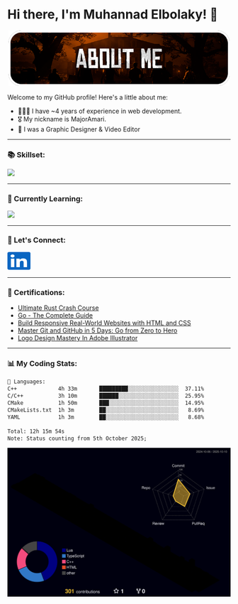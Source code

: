 # Hi there, I'm Muhannad Elbolaky! 👋

<div align="center">
  <!-- <img src="https://raw.githubusercontent.com/Majoramari/Majoramari/master/assets/arthur.png" width="300" align="right" /> -->
  <img src="https://raw.githubusercontent.com/Majoramari/Majoramari/master/assets/about_me.png" width="500" />
</div>

Welcome to my GitHub profile! Here's a little about me:

- 🧑🏻‍💻 I have ~4 years of experience in web development.
- 🎖️ My nickname is MajorAmari.
- 💬 I was a Graphic Designer & Video Editor

---

### 📚 Skillset:

<a href="https://skillicons.dev">
  <img src="https://skillicons.dev/icons?i=html,css,ts,nodejs,bun,c,cpp,cs,go,cmake,git,github,gitlab,cloudflare,linux,arch,bash,vim,godot&perline=5" />
</a>

---

### 📖 Currently Learning:

<a href="https://skillicons.dev">
  <img src="https://skillicons.dev/icons?i=rust,unreal&perline=5" />
</a>

---

### 🤝 Let's Connect:

<div>
  <a href="https://www.linkedin.com/in/majoramari/" target="_blank">
    <img src="https://raw.githubusercontent.com/Majoramari/Majoramari/master/assets/linkedin.svg" width="52" height="40" alt="linkedin logo" />
  </a>
</div>

---

### 📜 Certifications:

- [Ultimate Rust Crash Course](https://www.udemy.com/certificate/UC-ab9c2538-96e8-46f1-b5ba-4881df11527c/)
- [Go - The Complete Guide](https://www.udemy.com/certificate/UC-34d1c049-b248-4d66-9f0b-4a19f066ebc5/)
- [Build Responsive Real-World Websites with HTML and CSS](https://www.udemy.com/certificate/UC-954e7f44-912a-4485-b407-499b1f5da90e/)
- [Master Git and GitHub in 5 Days: Go from Zero to Hero](https://www.udemy.com/certificate/UC-009e987a-33ce-487c-88c0-bece2586f2f3/)
- [Logo Design Mastery In Adobe Illustrator](https://www.udemy.com/certificate/UC-0a3cb28e-621d-4d5d-a6b8-b4ff82d5ba78/)

---

### 📊 My Coding Stats:

```
💾 Languages:
C++             4h 33m       █████████░░░░░░░░░░░░░░░░  37.11%
C/C++           3h 10m       ██████░░░░░░░░░░░░░░░░░░░  25.95%
CMake           1h 50m       ███░░░░░░░░░░░░░░░░░░░░░░  14.95%
CMakeLists.txt  1h 3m        ██░░░░░░░░░░░░░░░░░░░░░░░   8.69%
YAML            1h 3m        ██░░░░░░░░░░░░░░░░░░░░░░░   8.68%

Total: 12h 15m 54s
Note: Status counting from 5th October 2025;
```

<div align="center">
  <img src="https://raw.githubusercontent.com/Majoramari/Majoramari/master/profile-3d-contrib/profile-night-rainbow.svg"  />
</div>
